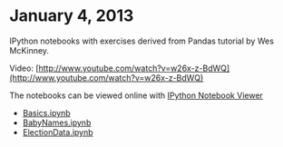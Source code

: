 January 4, 2013
================

IPython notebooks with exercises derived from Pandas tutorial by Wes McKinney. 

Video: [http://www.youtube.com/watch?v=w26x-z-BdWQ](http://www.youtube.com/watch?v=w26x-z-BdWQ)

The notebooks can be viewed online with [IPython Notebook Viewer](http://nbviewer.ipython.org/)
- [Basics.ipynb](http://nbviewer.ipython.org/urls/raw.github.com/leecarrot/pandas-exercises/master/Basics.ipynb)
- [BabyNames.ipynb](http://nbviewer.ipython.org/urls/raw.github.com/leecarrot/pandas-exercises/master/BabyNames.ipynb)
- [ElectionData.ipynb](http://nbviewer.ipython.org/urls/raw.github.com/leecarrot/pandas-exercises/master/ElectionData.ipynb)
